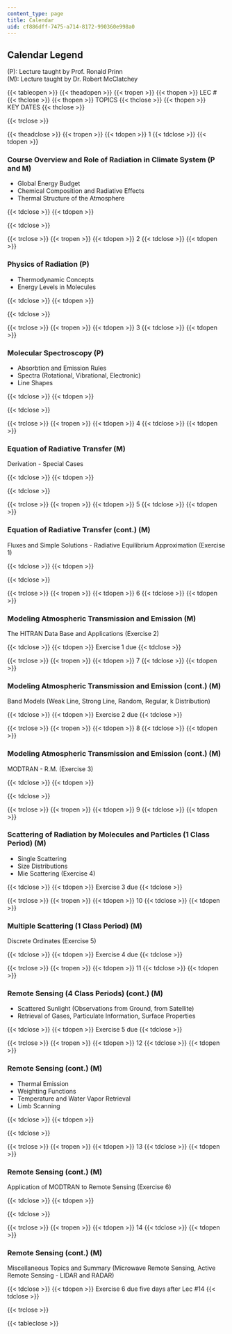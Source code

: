 ```yaml
---
content_type: page
title: Calendar
uid: cf886dff-7475-a714-8172-990360e998a0
---
```


Calendar Legend
---------------

(P): Lecture taught by Prof. Ronald Prinn  
(M): Lecture taught by Dr. Robert McClatchey

{{< tableopen >}}
{{< theadopen >}}
{{< tropen >}}
{{< thopen >}}
LEC #
{{< thclose >}}
{{< thopen >}}
TOPICS
{{< thclose >}}
{{< thopen >}}
KEY DATES
{{< thclose >}}

{{< trclose >}}

{{< theadclose >}}
{{< tropen >}}
{{< tdopen >}}
1
{{< tdclose >}}
{{< tdopen >}}


### Course Overview and Role of Radiation in Climate System (P and M)

  

*   Global Energy Budget
*   Chemical Composition and Radiative Effects
*   Thermal Structure of the Atmosphere


{{< tdclose >}}
{{< tdopen >}}

{{< tdclose >}}

{{< trclose >}}
{{< tropen >}}
{{< tdopen >}}
2
{{< tdclose >}}
{{< tdopen >}}


### Physics of Radiation (P)

  

*   Thermodynamic Concepts
*   Energy Levels in Molecules


{{< tdclose >}}
{{< tdopen >}}

{{< tdclose >}}

{{< trclose >}}
{{< tropen >}}
{{< tdopen >}}
3
{{< tdclose >}}
{{< tdopen >}}


### Molecular Spectroscopy (P)

  

*   Absorbtion and Emission Rules
*   Spectra (Rotational, Vibrational, Electronic)
*   Line Shapes


{{< tdclose >}}
{{< tdopen >}}

{{< tdclose >}}

{{< trclose >}}
{{< tropen >}}
{{< tdopen >}}
4
{{< tdclose >}}
{{< tdopen >}}


### Equation of Radiative Transfer (M)

Derivation - Special Cases


{{< tdclose >}}
{{< tdopen >}}

{{< tdclose >}}

{{< trclose >}}
{{< tropen >}}
{{< tdopen >}}
5
{{< tdclose >}}
{{< tdopen >}}


### Equation of Radiative Transfer (cont.) (M)

Fluxes and Simple Solutions - Radiative Equilibrium Approximation (Exercise 1)


{{< tdclose >}}
{{< tdopen >}}

{{< tdclose >}}

{{< trclose >}}
{{< tropen >}}
{{< tdopen >}}
6
{{< tdclose >}}
{{< tdopen >}}


### Modeling Atmospheric Transmission and Emission (M)

The HITRAN Data Base and Applications (Exercise 2)


{{< tdclose >}}
{{< tdopen >}}
Exercise 1 due
{{< tdclose >}}

{{< trclose >}}
{{< tropen >}}
{{< tdopen >}}
7
{{< tdclose >}}
{{< tdopen >}}


### Modeling Atmospheric Transmission and Emission (cont.) (M)

Band Models (Weak Line, Strong Line, Random, Regular, k Distribution)


{{< tdclose >}}
{{< tdopen >}}
Exercise 2 due
{{< tdclose >}}

{{< trclose >}}
{{< tropen >}}
{{< tdopen >}}
8
{{< tdclose >}}
{{< tdopen >}}


### Modeling Atmospheric Transmission and Emission (cont.) (M)

MODTRAN - R.M. (Exercise 3)


{{< tdclose >}}
{{< tdopen >}}

{{< tdclose >}}

{{< trclose >}}
{{< tropen >}}
{{< tdopen >}}
9
{{< tdclose >}}
{{< tdopen >}}


### Scattering of Radiation by Molecules and Particles (1 Class Period) (M)

  

*   Single Scattering
*   Size Distributions
*   Mie Scattering (Exercise 4)


{{< tdclose >}}
{{< tdopen >}}
Exercise 3 due
{{< tdclose >}}

{{< trclose >}}
{{< tropen >}}
{{< tdopen >}}
10
{{< tdclose >}}
{{< tdopen >}}


### Multiple Scattering (1 Class Period) (M)

Discrete Ordinates (Exercise 5)


{{< tdclose >}}
{{< tdopen >}}
Exercise 4 due
{{< tdclose >}}

{{< trclose >}}
{{< tropen >}}
{{< tdopen >}}
11
{{< tdclose >}}
{{< tdopen >}}


### Remote Sensing (4 Class Periods) (cont.) (M)

  

*   Scattered Sunlight (Observations from Ground, from Satellite)
*   Retrieval of Gases, Particulate Information, Surface Properties


{{< tdclose >}}
{{< tdopen >}}
Exercise 5 due
{{< tdclose >}}

{{< trclose >}}
{{< tropen >}}
{{< tdopen >}}
12
{{< tdclose >}}
{{< tdopen >}}


### Remote Sensing (cont.) (M)

  

*   Thermal Emission
*   Weighting Functions
*   Temperature and Water Vapor Retrieval
*   Limb Scanning


{{< tdclose >}}
{{< tdopen >}}

{{< tdclose >}}

{{< trclose >}}
{{< tropen >}}
{{< tdopen >}}
13
{{< tdclose >}}
{{< tdopen >}}


### Remote Sensing (cont.) (M)

Application of MODTRAN to Remote Sensing (Exercise 6)


{{< tdclose >}}
{{< tdopen >}}

{{< tdclose >}}

{{< trclose >}}
{{< tropen >}}
{{< tdopen >}}
14
{{< tdclose >}}
{{< tdopen >}}


### Remote Sensing (cont.) (M)

Miscellaneous Topics and Summary (Microwave Remote Sensing, Active Remote Sensing - LIDAR and RADAR)


{{< tdclose >}}
{{< tdopen >}}
Exercise 6 due five days after Lec #14
{{< tdclose >}}

{{< trclose >}}

{{< tableclose >}}
